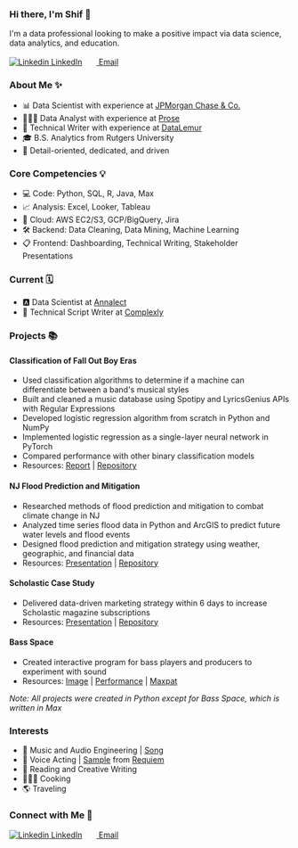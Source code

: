 ### Hi there, I'm Shif 🤝
I'm a data professional looking to make a positive impact via data science, data analytics, and education. <br><br>
[![Linkedin](https://i.stack.imgur.com/gVE0j.png) LinkedIn](https://www.linkedin.com/in/shifra-isaacs/)
&nbsp;     [<img src="https://upload.wikimedia.org/wikipedia/commons/thumb/7/7e/Gmail_icon_%282020%29.svg/2560px-Gmail_icon_%282020%29.svg.png" width="14"> Email](mailto:shifraisaacs@gmail.com)
&nbsp;

### About Me ✨
- 📊 Data Scientist with experience at [JPMorgan Chase & Co.](https://www.jpmorganchase.com/)
- 👩🏻‍💻 Data Analyst with experience at [Prose](https://prose.com/)
- 📝 Technical Writer with experience at [DataLemur](https://datalemur.com/)
- 🎓 B.S. Analytics from Rutgers University
- 🔎 Detail-oriented, dedicated, and driven

### Core Competencies 💡
- 💻 Code: Python, SQL, R, Java, Max
- 📈 Analysis: Excel, Looker, Tableau
- 💭 Cloud: AWS EC2/S3, GCP/BigQuery, Jira 
- 🛠 Backend: Data Cleaning, Data Mining, Machine Learning
- 📋 Frontend: Dashboarding, Technical Writing, Stakeholder Presentations

### Current 🗓️
- 🅰 Data Scientist at [Annalect](https://www.annalect.com/)
- 🍏 Technical Script Writer at [Complexly](https://complexly.com/)

### Projects 📚

#### Classification of Fall Out Boy Eras
- Used classification algorithms to determine if a machine can differentiate between a band's musical styles
- Built and cleaned a music database using Spotipy and LyricsGenius APIs with Regular Expressions 
- Developed logistic regression algorithm from scratch in Python and NumPy
- Implemented logistic regression as a single-layer neural network in PyTorch
- Compared performance with other binary classification models
- Resources: [Report](https://docs.google.com/document/d/1r6A2JHU6jtBoxAq3eWm2eP08l_u6KRtKTEpcoQXS84I/edit) | [Repository](https://github.com/Ho1yShif/FOB_LR_Public)

#### NJ Flood Prediction and Mitigation
- Researched methods of flood prediction and mitigation to combat climate change in NJ
- Analyzed time series flood data in Python and ArcGIS to predict future water levels and flood events
- Designed flood prediction and mitigation strategy using weather, geographic, and financial data
- Resources: [Presentation](https://docs.google.com/presentation/d/13MLbYKmZbhku9h3XqiFmrV2p6uzkDECL71DOnnmPDoA/edit?usp=sharing) | [Repository](https://github.com/Ho1yShif/cgi_flood_prediction_mitigation)

#### Scholastic Case Study
- Delivered data-driven marketing strategy within 6 days to increase Scholastic magazine subscriptions
- Resources: [Presentation](https://docs.google.com/presentation/d/1byG2IWTIwEszTSkUKbFq27o5yR9ES3Z0/edit#slide=id.p1) | [Repository](https://github.com/Ho1yShif/Scholastic_Case_Study/tree/main)

#### Bass Space
- Created interactive program for bass players and producers to experiment with sound
- Resources: [Image](https://drive.google.com/file/d/19lunK3oAstEMQtdA2LK6TbXpkfBkPII_/view) | [Performance](https://drive.google.com/file/d/1dJ8IYeFnaSWpMQMjpGvmmJYJGp68x29U/view?usp=sharing) | [Maxpat](https://drive.google.com/file/d/1YaUdhs_axN_IZUWDhWUBhQ_HW6ZPyWyu/view?usp=sharing)

*Note: All projects were created in Python except for Bass Space, which is written in Max*

### Interests
- 🎵 Music and Audio Engineering | [Song](https://www.youtube.com/watch?v=pnHrRrjpf0Q&feature=youtu.be)
- 🎤 Voice Acting | [Sample](https://drive.google.com/drive/folders/1GRZ31VYyQkSdkZDMP6lc32muYjZvGtry) from [Requiem](https://www.roblox.com/games/9028852524/Requiem)
- 📖 Reading and Creative Writing
- 👩🏻‍🍳 Cooking
- 🌎 Traveling

### Connect with Me 🔗
[![Linkedin](https://i.stack.imgur.com/gVE0j.png) LinkedIn](https://www.linkedin.com/in/shifra-isaacs/)
&nbsp;     [<img src="https://upload.wikimedia.org/wikipedia/commons/thumb/7/7e/Gmail_icon_%282020%29.svg/2560px-Gmail_icon_%282020%29.svg.png" width="14"> Email](mailto:shifraisaacs@gmail.com)
&nbsp;
